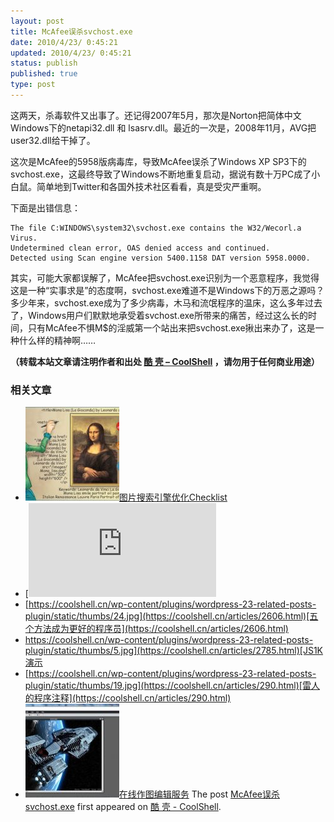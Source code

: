 ```yaml
---
layout: post
title: McAfee误杀svchost.exe
date: 2010/4/23/ 0:45:21
updated: 2010/4/23/ 0:45:21
status: publish
published: true
type: post
---
```


这两天，杀毒软件又出事了。还记得2007年5月，那次是Norton把简体中文Windows下的netapi32.dll 和 lsasrv.dll。最近的一次是，2008年11月，AVG把user32.dll给干掉了。


这次是McAfee的5958版病毒库，导致McAfee误杀了Windows XP SP3下的svchost.exe，这最终导致了Windows不断地重复启动，据说有数十万PC成了小白鼠。简单地到Twitter和各国外技术社区看看，真是受灾严重啊。


下面是出错信息：



```
The file C:WINDOWS\system32\svchost.exe contains the W32/Wecorl.a Virus.
Undetermined clean error, OAS denied access and continued.
Detected using Scan engine version 5400.1158 DAT version 5958.0000.
```

其实，可能大家都误解了，McAfee把svchost.exe识别为一个恶意程序，我觉得这是一种“实事求是”的态度啊，svchost.exe难道不是Windows下的万恶之源吗？多少年来，svchost.exe成为了多少病毒，木马和流氓程序的温床，这么多年过去了，Windows用户们默默地承受着svchost.exe所带来的痛苦，经过这么长的时间，只有McAfee不惧M$的淫威第一个站出来把svchost.exe揪出来办了，这是一种什么样的精神啊……



**（转载本站文章请注明作者和出处 [酷 壳 – CoolShell](https://coolshell.cn/) ，请勿用于任何商业用途）**



### 相关文章

* [![图片搜索引擎优化Checklist](../wp-content/uploads/2009/10/seo-cartoon-150x150.jpg)](https://coolshell.cn/articles/1528.html)[图片搜索引擎优化Checklist](https://coolshell.cn/articles/1528.html)
* [![Amazon的书为什么卖到了$2000万](../wp-content/uploads/2011/04/lawrence_1-150x150.png)](https://coolshell.cn/articles/4605.html)[Amazon的书为什么卖到了$2000万](https://coolshell.cn/articles/4605.html)
* [https://coolshell.cn/wp-content/plugins/wordpress-23-related-posts-plugin/static/thumbs/24.jpg](https://coolshell.cn/articles/2606.html)[五个方法成为更好的程序员](https://coolshell.cn/articles/2606.html)
* [https://coolshell.cn/wp-content/plugins/wordpress-23-related-posts-plugin/static/thumbs/5.jpg](https://coolshell.cn/articles/2785.html)[JS1K 演示](https://coolshell.cn/articles/2785.html)
* [https://coolshell.cn/wp-content/plugins/wordpress-23-related-posts-plugin/static/thumbs/19.jpg](https://coolshell.cn/articles/290.html)[雷人的程序注释](https://coolshell.cn/articles/290.html)
* [![在线作图编辑服务](../wp-content/uploads/2010/10/Photo-editor-150x150.jpg)](https://coolshell.cn/articles/3244.html)[在线作图编辑服务](https://coolshell.cn/articles/3244.html)
The post [McAfee误杀svchost.exe](https://coolshell.cn/articles/2376.html) first appeared on [酷 壳 - CoolShell](https://coolshell.cn).